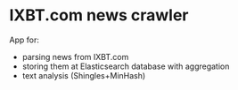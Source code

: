 # IXBT.com news crawler
 
App for:
 - parsing news from IXBT.com
 - storing them at Elasticsearch database with aggregation
 - text analysis (Shingles+MinHash)
 